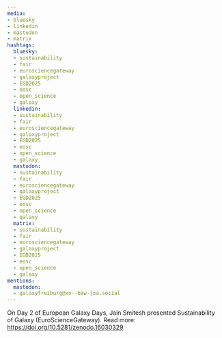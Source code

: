 ```yaml
---
media:
- bluesky
- linkedin
- mastodon
- matrix
hashtags:
  bluesky:
  - sustainability
  - fair
  - eurosciencegateway
  - galaxyproject
  - EGD2025
  - eosc
  - open_science
  - galaxy
  linkedin:
  - sustainability
  - fair
  - eurosciencegateway
  - galaxyproject
  - EGD2025
  - eosc
  - open_science
  - galaxy
  mastodon:
  - sustainability
  - fair
  - eurosciencegateway
  - galaxyproject
  - EGD2025
  - eosc
  - open_science
  - galaxy
  matrix:
  - sustainability
  - fair
  - eurosciencegateway
  - galaxyproject
  - EGD2025
  - eosc
  - open_science
  - galaxy
mentions:
  mastodon:
  - galaxyfreiburg@xn--baw-joa.social
---
```


On Day 2 of European Galaxy Days, Jain Smitesh presented Sustainability of Galaxy (EuroScienceGateway).
Read more: https://doi.org/10.5281/zenodo.16030329